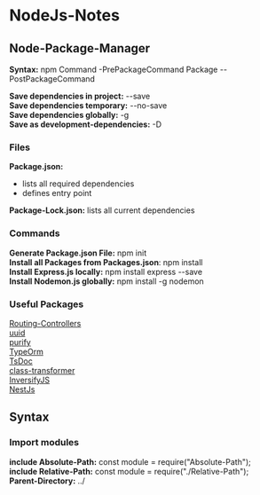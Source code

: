 # NodeJs-Notes


## Node-Package-Manager

**Syntax:** npm Command -PrePackageCommand Package --PostPackageCommand  
  
**Save dependencies in project:** --save  
**Save dependencies temporary:** --no-save  
**Save dependencies globally:** -g  
**Save as development-dependencies:** -D  

### Files  
**Package.json:** 
* lists all required dependencies  
* defines entry point  
 
**Package-Lock.json:** lists all current dependencies  

### Commands

**Generate Package.json File:** npm init  
**Install all Packages from Packages.json**: npm install  
**Install Express.js locally:** npm install express --save  
**Install Nodemon.js globally:** npm install -g nodemon  

### Useful Packages  
[Routing-Controllers](https://github.com/typestack/routing-controllers)  
[uuid](https://github.com/kelektiv/node-uuid)  
[purify](https://github.com/gigobyte/purify)  
[TypeOrm](https://github.com/typeorm/typeorm)  
[TsDoc](https://github.com/microsoft/tsdoc)  
[class-transformer](https://github.com/typestack/class-transformer)  
[InversifyJS](https://github.com/inversify/InversifyJS)  
[NestJs](https://nestjs.com/)  

## Syntax

### Import modules
**include Absolute-Path:** const module = require("Absolute-Path");  
**include Relative-Path:** const module = require("./Relative-Path");  
**Parent-Directory:** ../  

